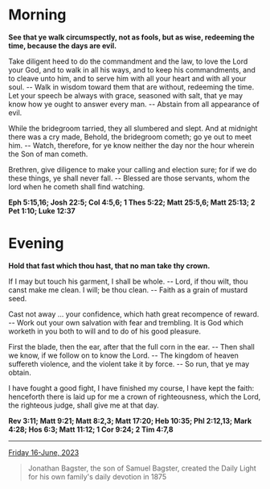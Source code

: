 # Morning

**See that ye walk circumspectly, not as fools, but as wise, redeeming the time, because the days are evil.**
 
Take diligent heed to do the commandment and the law, to love the Lord your God, and to walk in all his ways, and to keep his commandments, and to cleave unto him, and to serve him with all your heart and with all your soul. -- Walk in wisdom toward them that are without, redeeming the time. Let your speech be always with grace, seasoned with salt, that ye may know how ye ought to answer every man. -- Abstain from all appearance of evil.
 
While the bridegroom tarried, they all slumbered and slept. And at midnight there was a cry made, Behold, the bridegroom cometh; go ye out to meet him. -- Watch, therefore, for ye know neither the day nor the hour wherein the Son of man cometh.
 
Brethren, give diligence to make your calling and election sure; for if we do these things, ye shall never fall. -- Blessed are those servants, whom the lord when he cometh shall find watching.  

**Eph 5:15,16; Josh 22:5; Col 4:5,6; 1 Thes 5:22; Matt 25:5,6; Matt 25:13; 2 Pet 1:10; Luke 12:37**

# Evening

**Hold that fast which thou hast, that no man take thy crown.**
 
If I may but touch his garment, I shall be whole. -- Lord, if thou wilt, thou canst make me clean. I will; be thou clean. -- Faith as a grain of mustard seed.
 
Cast not away ... your confidence, which hath great recompence of reward. -- Work out your own salvation with fear and trembling. It is God which worketh in you both to will and to do of his good pleasure.
 
First the blade, then the ear, after that the full corn in the ear. -- Then shall we know, if we follow on to know the Lord. -- The kingdom of heaven suffereth violence, and the violent take it by force. -- So run, that ye may obtain.
 
I have fought a good fight, I have finished my course, I have kept the faith: henceforth there is laid up for me a crown of righteousness, which the Lord, the righteous judge, shall give me at that day.  

**Rev 3:11; Matt 9:21; Matt 8:2,3; Matt 17:20; Heb 10:35; Phl 2:12,13; Mark 4:28; Hos 6:3; Matt 11:12; 1 Cor 9:24; 2 Tim 4:7,8**

---

[Friday 16-June, 2023](https://t.me/s/daily_light)

> Jonathan Bagster, the son of Samuel Bagster, created the Daily Light for his own family's daily devotion in 1875

